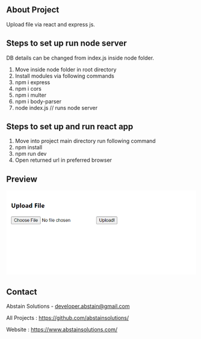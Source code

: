 ## About Project

Upload file via react and express js.

## Steps to set up run node server

DB details can be changed from index.js inside node folder. 

1. Move inside node folder in root directory
2. Install modules via following commands
3. npm i express
4. npm i cors
5. npm i multer
6. npm i body-parser
7. node index.js					// runs node server

## Steps to set up and run react app

1. Move into project main directory run following command
2. npm install
3. npm run dev 
4. Open returned url in preferred browser

## Preview

![Screenshot](screenshot.png)

## Contact

Abstain Solutions - developer.abstain@gmail.com

All Projects : https://github.com/abstainsolutions/

Website : https://www.abstainsolutions.com/